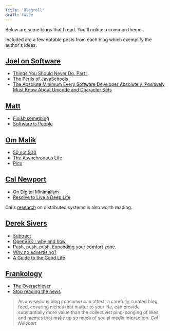 ```yaml
---
title: "Blogroll"
draft: false
---
```


Below are some blogs that I read. You'll notice a common theme.

Included are a few notable posts from each blog which exemplify the author's ideas.

## [Joel on Software](https://www.joelonsoftware.com/)
- [Things You Should Never Do, Part I](https://www.joelonsoftware.com/2000/04/06/things-you-should-never-do-part-i/)
- [The Perils of JavaSchools](https://www.joelonsoftware.com/2005/12/29/the-perils-of-javaschools-2/)
- [The Absolute Minimum Every Software Developer Absolutely, Positively Must Know About Unicode and Character Sets](https://www.joelonsoftware.com/2003/10/08/the-absolute-minimum-every-software-developer-absolutely-positively-must-know-about-unicode-and-character-sets-no-excuses/)

## [Matt](https://write.as/matt/)
- [Finish something](https://write.as/matt/finish-something)
- [Software is People](https://write.as/matt/software-is-people)

## [Om Malik](https://om.co/)
- [50 not 500](https://om.co/2018/12/05/50-not-500/)
- [The Asynchronous Life](https://om.co/2018/10/13/the-asynchronous-life/)
- [Pico](https://pi.co/)

## [Cal Newport](http://calnewport.com/blog/)
- [On Digital Minimalism](http://calnewport.com/blog/2016/12/18/on-digital-minimalism/)
- [Resolve to Live a Deep Life](http://calnewport.com/blog/2015/12/31/resolve-to-live-a-deep-life/)

Cal's [research](http://people.cs.georgetown.edu/~cnewport/index.html) on distributed systems is also worth reading.

## [Derek Sivers](https://sivers.org/blog)
- [Subtract](https://sivers.org/subtract)
- [OpenBSD : why and how](https://sivers.org/openbsd)
- [Push, push, push. Expanding your comfort zone.](https://sivers.org/comfort)
- [Why no advertising?](https://sivers.org/noads)
- [A Guide to the Good Life](https://sivers.org/book/StoicJoy)

## [Frankology](https://frankology.net/)
- [The Overachiever](https://frankology.net/2018/11/15/the-overachiever-20/)
- [Stop reading the news](https://frankology.net/2018/11/08/stop-reading-the-news/)

> As any serious blog consumer can attest, a carefully curated blog feed, covering niches that matter to your life, can provide substantially more value than the collectivist ping-ponging of likes and memes that make up so much of social media interaction. <cite>Cal Newport</cite>